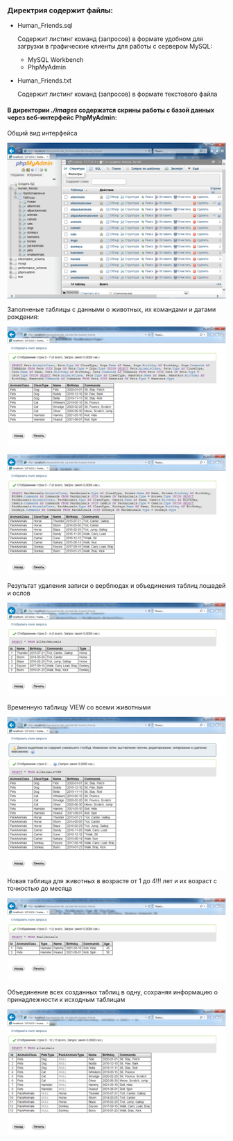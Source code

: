 ### Директрия содержит файлы:

   * Human_Friends.sql

      Содержит листинг команд (запросов) в формате удобном для загрузки в графические клиенты для работы с сервером MySQL: 
      - MySQL Workbench
      - PhpMyAdmin

   * Human_Friends.txt

      Содержит листинг команд (запросов) в формате текстового файла 

#### В директории *./images* содержатся скрины работы с базой данных через веб-интерфейс PhpMyAdmin:

Общий вид интерфейса

   ![phpmyadmin](./images/phpmyadmin.png)

Заполненые таблицы с данными о животных, их командами и датами рождения:

   ![all_Pets](./images/all_Pets.png)

   ![all_PackAnimals](./images/all_PackAnimals.png)

Результат удаления записи о верблюдах и объединения таблиц лошадей и ослов

   ![AllPackAnimals](./images/AllPackAnimals.png)

Временную таблицу VIEW со всеми животными

   ![AllAnimalsVIEW](./images/AllAnimalsVIEW.png)

Новая таблица для животных в возрасте от 1 до 4!!! лет и их возраст с точностью до месяца

   ![SmallAnimals](./images/SmallAnimals.png)

Объединение всех созданных таблиц в одну, сохраняя информацию о принадлежности к исходным таблицам

   ![AllAnimals](./images/AllAnimals.png)
